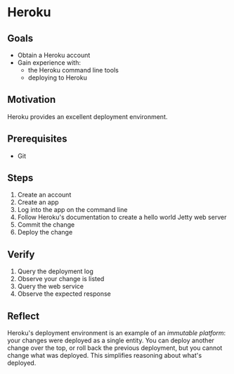 # Heroku

## Goals

* Obtain a Heroku account
* Gain experience with:
	* the Heroku command line tools
	* deploying to Heroku

## Motivation

Heroku provides an excellent deployment environment.

## Prerequisites

* Git

## Steps

1. Create an account
1. Create an app
1. Log into the app on the command line
1. Follow Heroku's documentation to create a hello world Jetty web server
1. Commit the change
1. Deploy the change

## Verify

1. Query the deployment log
1. Observe your change is listed
1. Query the web service
1. Observe the expected response

## Reflect

Heroku's deployment environment is an example of an _immutable platform_: your changes were deployed as a single entity. You can deploy another change over the top, or roll back the previous deployment, but you cannot change what was deployed. This simplifies reasoning about what's deployed.